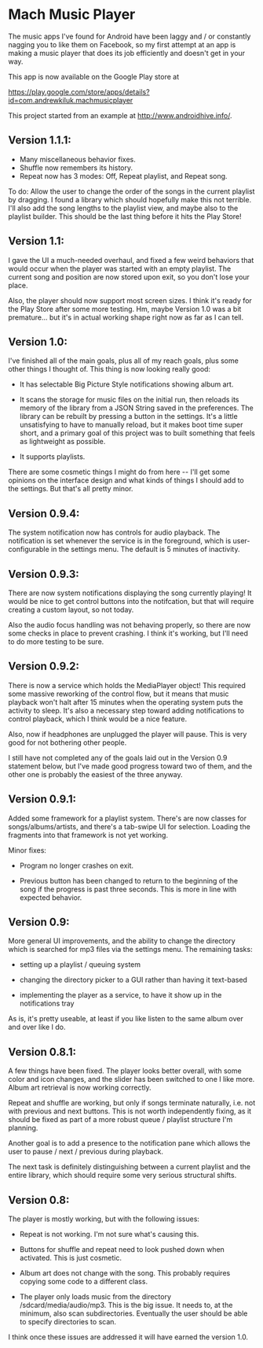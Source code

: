 Mach Music Player
===================

The music apps I've found for Android have been laggy and / or constantly nagging you to like them on Facebook, so my first attempt at an app is making a music player that does its job efficiently and doesn't get in your way.

This app is now available on the Google Play store at

https://play.google.com/store/apps/details?id=com.andrewkiluk.machmusicplayer

This project started from an example at http://www.androidhive.info/.

Version 1.1.1:
------------

 - Many miscellaneous behavior fixes.
 - Shuffle now remembers its history.
 - Repeat now has 3 modes: Off, Repeat playlist, and Repeat song.

 To do: Allow the user to change the order of the songs in the current playlist by dragging. I found a library which should hopefully make this not terrible. I'll also add the song lengths to the playlist view, and maybe also to the playlist builder. This should be the last thing before it hits the Play Store!


Version 1.1:
------------

I gave the UI a much-needed overhaul, and fixed a few weird behaviors that would occur when the player was started with an empty playlist. The current song and position are now stored upon exit, so you don't lose your place.

Also, the player should now support most screen sizes. I think it's ready for the Play Store after some more testing. Hm, maybe Version 1.0 was a bit premature... but it's in actual working shape right now as far as I can tell.


Version 1.0:
------------

I've finished all of the main goals, plus all of my reach goals, plus some other things I thought of. This thing is now looking really good:

 - It has selectable Big Picture Style notifications showing album art.

 - It scans the storage for music files on the initial run, then reloads its memory of the library from a JSON String saved in the preferences. The library can be rebuilt by pressing a button in the settings. It's a little unsatisfying to have to manually reload, but it makes boot time super short, and a primary goal of this project was to built something that feels as lightweight as possible.

 - It supports playlists.

 There are some cosmetic things I might do from here -- I'll get some opinions on the interface design and what kinds of things I should add to the settings. But that's all pretty minor.

Version 0.9.4:
--------------

The system notification now has controls for audio playback. The notification is set whenever the service is in the foreground, which is user-configurable in the settings menu. The default is 5 minutes of inactivity.


Version 0.9.3:
--------------

There are now system notifications displaying the song currently playing! It would be nice to get control buttons into the notifcation, but that will require creating a custom layout, so not today. 

Also the audio focus handling was not behaving properly, so there are now some checks in place to prevent crashing. I think it's working, but I'll need to do more testing to be sure.


Version 0.9.2:
--------------

There is now a service which holds the MediaPlayer object! This required some massive reworking of the control flow, but it means that music playback won't halt after 15 minutes when the operating system puts the activity to sleep. It's also a necessary step toward adding notifications to control playback, which I think would be a nice feature.

Also, now if headphones are unplugged the player will pause. This is very good for not bothering other people.

I still have not completed any of the goals laid out in the Version 0.9 statement below, but I've made good progress toward two of them, and the other one is probably the easiest of the three anyway.


Version 0.9.1:
--------------

Added some framework for a playlist system. There's are now classes for songs/albums/artists, and there's a tab-swipe UI for selection. Loading the fragments into that framework is not yet working.

Minor fixes: 

 - Program no longer crashes on exit.

 - Previous button has been changed to return to the beginning of the song  if the progress is past three seconds. This is more in line with expected behavior.



Version 0.9:
------------

More general UI improvements, and the ability to change the directory which is searched for mp3 files via the settings menu. The remaining tasks: 

 - setting up a playlist / queuing system
 
 - changing the directory picker to a GUI rather than having it text-based
 
 - implementing the player as a service, to have it show up in the notifications tray
 
As is, it's pretty useable, at least if you like listen to the same album over and over like I do.



Version 0.8.1:
--------------

A few things have been fixed. The player looks better overall, with some color and icon changes, and the slider has been switched to one I like more. Album art retrieval is now working correctly.

Repeat and shuffle are working, but only if songs terminate naturally, i.e. not with previous and next buttons. This is 
not worth independently fixing, as it should be fixed as part of a more robust queue / playlist structure I'm planning.

Another goal is to add a presence to the notification pane which allows the user to pause / next / previous during playback.

The next task is definitely distinguishing between a current playlist and the entire library, which should require some 
very serious structural shifts.



Version 0.8:
------------

The player is mostly working, but with the following issues:

 - Repeat is not working.
      I'm not sure what's causing this.

 - Buttons for shuffle and repeat need to look pushed down when activated.
      This is just cosmetic.

 - Album art does not change with the song.
      This probably requires copying some code to a different class.

 - The player only loads music from the directory /sdcard/media/audio/mp3.
      This is the big issue. It needs to, at the minimum, also scan subdirectories. Eventually the user should be 
      able to specify directories to scan.
      
I think once these issues are addressed it will have earned the version 1.0.
